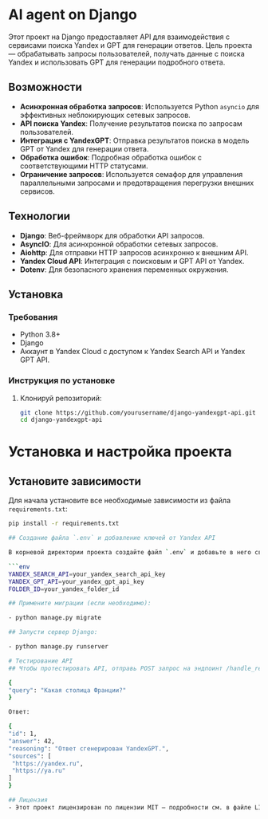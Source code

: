 # AI agent on Django

Этот проект на Django предоставляет API для взаимодействия с сервисами поиска Yandex и GPT для генерации ответов. Цель проекта — обрабатывать запросы пользователей, получать данные с поиска Yandex и использовать GPT для генерации подробного ответа.

## Возможности

- **Асинхронная обработка запросов**: Используется Python `asyncio` для эффективных неблокирующих сетевых запросов.
- **API поиска Yandex**: Получение результатов поиска по запросам пользователей.
- **Интеграция с YandexGPT**: Отправка результатов поиска в модель GPT от Yandex для генерации ответа.
- **Обработка ошибок**: Подробная обработка ошибок с соответствующими HTTP статусами.
- **Ограничение запросов**: Используется семафор для управления параллельными запросами и предотвращения перегрузки внешних сервисов.

## Технологии

- **Django**: Веб-фреймворк для обработки API запросов.
- **AsyncIO**: Для асинхронной обработки сетевых запросов.
- **Aiohttp**: Для отправки HTTP запросов асинхронно к внешним API.
- **Yandex Cloud API**: Интеграция с поисковым и GPT API от Yandex.
- **Dotenv**: Для безопасного хранения переменных окружения.

## Установка

### Требования

- Python 3.8+
- Django
- Аккаунт в Yandex Cloud с доступом к Yandex Search API и Yandex GPT API.

### Инструкция по установке

1. Клонируй репозиторий:

   ```bash
   git clone https://github.com/yourusername/django-yandexgpt-api.git
   cd django-yandexgpt-api

# Установка и настройка проекта

## Установите зависимости

Для начала установите все необходимые зависимости из файла `requirements.txt`:

   ```bash
   pip install -r requirements.txt

## Создание файла `.env` и добавление ключей от Yandex API

В корневой директории проекта создайте файл `.env` и добавьте в него свои ключи от Yandex API:

```env
YANDEX_SEARCH_API=your_yandex_search_api_key
YANDEX_GPT_API=your_yandex_gpt_api_key
FOLDER_ID=your_yandex_folder_id

## Примените миграции (если необходимо):

- python manage.py migrate

## Запусти сервер Django:

- python manage.py runserver

# Тестирование API
## Чтобы протестировать API, отправь POST запрос на эндпоинт /handle_request/ с таким JSON телом:

{
  "query": "Какая столица Франции?"
}

Ответ:

{
  "id": 1,
  "answer": 42,
  "reasoning": "Ответ сгенерирован YandexGPT.",
  "sources": [
    "https://yandex.ru",
    "https://ya.ru"
  ]
}

## Лицензия
- Этот проект лицензирован по лицензии MIT — подробности см. в файле LICENSE.
